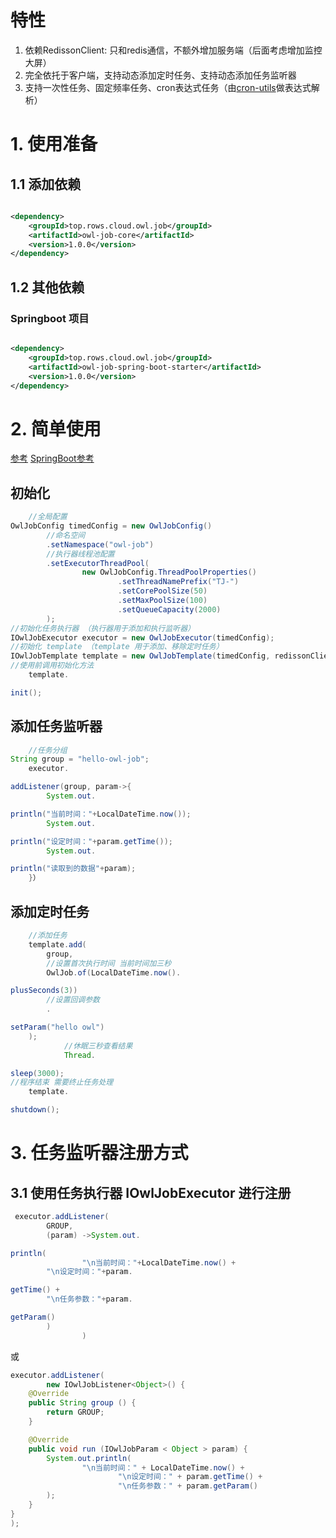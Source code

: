 # 特性

1. 依赖RedissonClient: 只和redis通信，不额外增加服务端（后面考虑增加监控大屏）
2. 完全依托于客户端，支持动态添加定时任务、支持动态添加任务监听器
3. 支持一次性任务、固定频率任务、cron表达式任务（由[cron-utils](https://github.com/jmrozanec/cron-utils)做表达式解析）

# 1. 使用准备

## 1.1 添加依赖

```xml

<dependency>
    <groupId>top.rows.cloud.owl.job</groupId>
    <artifactId>owl-job-core</artifactId>
    <version>1.0.0</version>
</dependency>
```

## 1.2  其他依赖

### Springboot 项目

```xml

<dependency>
    <groupId>top.rows.cloud.owl.job</groupId>
    <artifactId>owl-job-spring-boot-starter</artifactId>
    <version>1.0.0</version>
</dependency>
```

# 2. 简单使用

[参考](https://github.com/rowstop/owl-job/blob/master/owl-job-core/src/test/java/top/rows/cloud/owl/job/core)
[SpringBoot参考](https://github.com/rowstop/owl-job/tree/master/owl-job-spring-boot-starter/src/test/java/top/rows/cloud/owl/job/spring)
## 初始化

```java
    //全局配置
OwlJobConfig timedConfig = new OwlJobConfig()
        //命名空间
        .setNamespace("owl-job")
        //执行器线程池配置
        .setExecutorThreadPool(
                new OwlJobConfig.ThreadPoolProperties()
                        .setThreadNamePrefix("TJ-")
                        .setCorePoolSize(50)
                        .setMaxPoolSize(100)
                        .setQueueCapacity(2000)
        );
//初始化任务执行器 （执行器用于添加和执行监听器）
IOwlJobExecutor executor = new OwlJobExecutor(timedConfig);
//初始化 template （template 用于添加、移除定时任务）
IOwlJobTemplate template = new OwlJobTemplate(timedConfig, redissonClient, executor);
//使用前调用初始化方法
    template.

init();
```

## 添加任务监听器

```java
    //任务分组
String group = "hello-owl-job";
    executor.

addListener(group, param->{
        System.out.

println("当前时间："+LocalDateTime.now());
        System.out.

println("设定时间："+param.getTime());
        System.out.

println("读取到的数据"+param);
    }）
```

## 添加定时任务

```java
    //添加任务
    template.add(
        group,
        //设置首次执行时间 当前时间加三秒
        OwlJob.of(LocalDateTime.now().

plusSeconds(3))
        //设置回调参数
        .

setParam("hello owl")
    );
            //休眠三秒查看结果
            Thread.

sleep(3000);
//程序结束 需要终止任务处理
    template.

shutdown();
```

# 3. 任务监听器注册方式

## 3.1 使用任务执行器 IOwlJobExecutor 进行注册

```java
 executor.addListener(
        GROUP,
        (param) ->System.out.

println(
                "\n当前时间："+LocalDateTime.now() +
        "\n设定时间："+param.

getTime() +
        "\n任务参数："+param.

getParam()
        )
                )
```

或

```java
executor.addListener(
        new IOwlJobListener<Object>() {
    @Override
    public String group () {
        return GROUP;
    }

    @Override
    public void run (IOwlJobParam < Object > param) {
        System.out.println(
                "\n当前时间：" + LocalDateTime.now() +
                        "\n设定时间：" + param.getTime() +
                        "\n任务参数：" + param.getParam()
        );
    }
}
);
```

